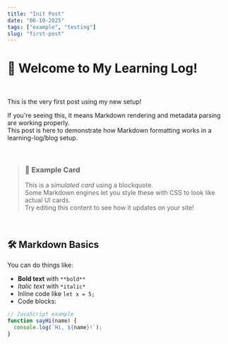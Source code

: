```yaml
---
title: "Init Post"
date: "06-10-2025"
tags: ["example", "testing"] 
slug: "first-post"
---
```


# 🎉 Welcome to My Learning Log!

&nbsp;

This is the very first post using my new setup!

If you're seeing this, it means Markdown rendering and metadata parsing are working properly.  
This post is here to demonstrate how Markdown formatting works in a learning-log/blog setup.

&nbsp;

> ### 🧪 Example Card
> This is a *simulated card* using a blockquote.  
> Some Markdown engines let you style these with CSS to look like actual UI cards.  
> Try editing this content to see how it updates on your site!

&nbsp;

## 🛠️ Markdown Basics

You can do things like:

- **Bold text** with `**bold**`
- *Italic text* with `*italic*`
- Inline code like `let x = 5;`
- Code blocks:

````js
// JavaScript example
function sayHi(name) {
  console.log(`Hi, ${name}!`);
}
